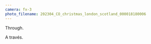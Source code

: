 ```yaml
---
camera: fx-3
photo_filename: 202304_CO_christmas_london_scotland_000018180006
---
```


Through.

A través.